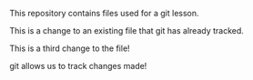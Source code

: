 This repository contains files used for a git lesson. 

This is a change to an existing file that git has already tracked. 

This is a third change to the file!

git allows us to track changes made!